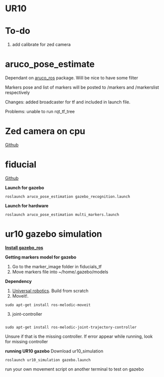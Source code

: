 # UR10

# To-do
1. add calibrate for zed camera

# aruco_pose_estimate
Dependant on [aruco_ros](https://github.com/pal-robotics/aruco_ros) package. Will be nice to have some filter

Markers pose and list of markers will be posted to /markers and /markerslist respectively

Changes: added broadcaster for tf and included in launch file.

Problems: unable to run rqt_tf_tree

# Zed camera on cpu
[Github](https://github.com/willdzeng/zed_cpu_ros)

# fiducial
[Github](https://github.com/UbiquityRobotics/fiducials)



**Launch for gazebo**
```
roslaunch aruco_pose_estimation gazebo_recognition.launch
```

**Launch for hardware**

```
roslaunch aruco_pose_estimation multi_markers.launch
```

# ur10 gazebo simulation
**[Install gazebo_ros](http://gazebosim.org/tutorials?tut=ros_installing)**

**Getting markers model for gazebo**
1. Go to the marker_image folder in fiducials_tf
2. Move markers file into ~/home/.gazebo/models

**Dependency**
1. [Universal robotics](https://github.com/ros-industrial/universal_robot). Build from scratch
2. Moveit!.
```
sudo apt-get install ros-melodic-moveit
```
3. joint-controller 
```

sudo apt-get install ros-melodic-joint-trajectory-controller
```
Unsure if that is the missing controller. If error appear while running, look for missing controller

**running UR10 gazebo**
Download ur10_simulation

```
roslaunch ur10_simulation gazebo.launch 
```

run your own movement script on another terminal to test on gazebo
